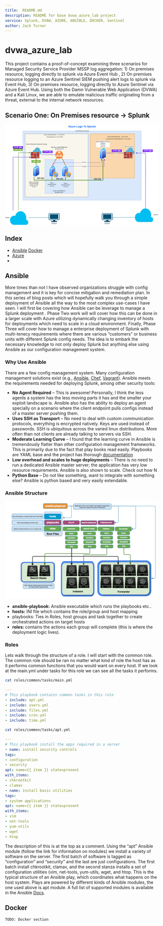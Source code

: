 ```yaml
---
title:  README.md
description: README for base dvwa_azure_lab project
service: Splunk, DVAW, AZURE, ANSIBLE, DOCKER, Sentinel
author: Jack Turner
---
```


# dvwa_azure_lab

This project contains a proof-of-concept examining three scenarios for Managed Security Service Provider MSSP log aggregation: 1) On premises resource, logging directly to splunk via Azure Event Hub , 2) On premises resource logging to an Azure Sentinel SIEM pushing alert logs to splunk via Event Hub, 3) On premises resource,  logging directly to Azure Sentinel via Azure Event Hub. Using both the Damn Vulnerable Web Application (DVWA) and a Kali Linux, we are able to emulate malicious traffic originating from a threat, external to the internal network resources.


## Scenario One: On Premises resource -> Splunk
![](Resources/Images/dvwa_azure_lab.drawio.png)



## Index
- [Ansible](#ansible)
  [Docker](#docker)
- [Azure](#azure)
- 
## Ansible

More times than not I have observed organizations struggle with config management and it is key for concise mitigation and remediation plan. In this series of blog posts which will hopefully walk you through a simple deployment of Ansible all the way to the most complex use-cases I have seen. I will first be covering how Ansible can be leverage to manage a Splunk deployment . Phase Two work will will cover how this can be done in a larger scale with Azure utilizing dynamically changing inventory of hosts for deployments which need to scale in a cloud environment. Finally, Phase Three will cover how to manage a enterprise deployment of Splunk with multi-tenecy requirements where there are various “customers” or business units with different Splunk config needs. The idea is to embark the necessary knowledge to not only deploy Splunk but anything else using Ansible as our configuration management system.

### Why Use Ansible
There are a few config management system. Many configuration management solutions exist (e.g., [Ansible](https://www.ansible.com), [Chef](https://www.chef.io/), [Vagrant](https://www.vagrantup.com/)). Ansible meets the requirements needed for deploying Splunk, among other security tools:

  - **No Agent Required** – This is awesome! Personally, I think the less agents a system has the less moving parts it has and the smaller your exploit landscape is. Ansible also has the ability to deploy an agent specially on a scenario where the client endpoint pulls configs instead of a master server pushing them.
  - **Uses SSH as Transport** – No need to deal with custom communication protocols, everything is encrypted natively. Keys are used instead of passwords. SSH is ubiquitous across the varied linux distributions. More often than not clients are already talking to servers via SSH.
  - **Moderate Learning Curve** – I found that the learning curve in Ansible is tremendously flatter than other configuration management frameworks. This is primarily due to the fact that play books read easily. Playbooks are YAML base and the project has thorough [documentation](https://docs.ansible.com/)
  - **Low overhead and scales to huge deployments** – There is no need to run a dedicated Ansible master server; the application has very low resource requirements. Ansible is also shown to scale. Check out how N
  - **Python Base** – Do not like something, want to integrate with something else? Ansible is python based and very easily extendable.

### Ansible Structure
![](Resources/Images/Ansible.png)


  - **ansible-playbook:** Ansible executable which runs the playbooks etc..
  - **hosts:** INI file which contains the role/group and host mapping
  - playbooks: Ties in Roles, host groups and task together to create orchestrated actions on target hosts
  - **roles:** contains the actions each group will complete (this is where the deployment logic lives).

### Roles
Lets walk through the structure of a role. I will start with the common role. The common role should be ran no matter what kind of role the host has as it performs common functions that you would want on every host. If we look at the main.yml under tasks for this role we can see all the tasks it performs.

```bash
cat roles/common/tasks/main.yml
```

```YAML
---
# This playbook contains common tasks in this role
- include: apt.yml
- include: users.yml
- include: files.yml
- include: cron.yml
- include: time.yml
```

```bash
cat roles/common/tasks/apt.yml
```

```YAML
---
# This playbook install the apps required in a server
- name: install security controls
tags:
- configuration
- security
apt: name={{ item }} state=present
with_items:
- chkrootkit
- clamav
- name: install basic utilities
tags:
- system applications
apt: name={{ item }} state=present
with_items:
- vim
- net-tools
- yum-utils
- wget
- htop
```

The description of this is at the top as a comment. Using the “apt” Ansible module (follow the link for information on modules) we install a variety of software on the server. The first batch of software is tagged as “configuration” and “security” and the last are just configurations. The first batch install chkrootkit, clamav, and the second stanza installs a set of configuration utilities (vim, net-tools, yum-utils, wget, and htop. This is the typical structure of an Ansible play, which coordinates what happens on the host system. Plays are powered by different kinds of Ansible modules, the one used above is apt module. A full list of supported modules is available in the Ansible [Docs](https://docs.ansible.com/).



## Docker
```Note:
TODO: Docker section
```